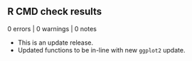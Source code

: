 ## R CMD check results

0 errors | 0 warnings | 0 notes

* This is an update release.
* Updated functions to be in-line with new `ggplot2` update.

